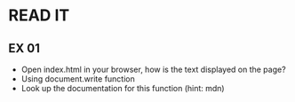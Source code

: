 # READ IT
## EX 01
* Open index.html in your browser, how is the text displayed on the page?
* Using document.write function
* Look up the documentation for this function (hint: mdn)
